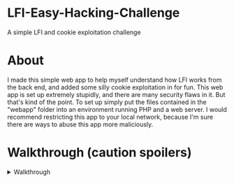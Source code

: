 # LFI-Easy-Hacking-Challenge
A simple LFI and cookie exploitation challenge


# About
I made this simple web app to help myself understand how LFI works from the back end, and added some silly cookie exploitation in for fun. This web app is set up extremely stupidly, and there are many security flaws in it. But that's kind of the point. To set up simply put the files contained in the "webapp" folder into an environment running PHP and a web server. I would recommend restricting this app to your local network, because I'm sure there are ways to abuse this app more maliciously. 

# Walkthrough (caution spoilers)
<details>
  <summary>Walkthrough</summary>
  
 ### Step one: Reconnaissance
Firstly, let's go to the website. We are greeted with the index.html page with a login form, and a link to the help center. Upon closer inspection of the form, we can    see that the input from the form is sent to the login.php file. Let's remember this and check out the help center.
 
In the help center, we see three links, each to a different page in the help center. If we click the first one, we see that "admin" is the default username. This could be useful for the future so we will remember this. 

If we inspect the url of the login help page, we can see the url is passing the variable named ‘help’ to the page, and the value of that variable is ‘login.txt’. We can interpret this to be the website displaying the contents of a file called ‘login.txt’. Maybe there is some way we could display other files that could help us hack this website?

 
 ### Step two: Leaking the code
 If we swap ‘login.txt’ for ‘login.php’ (the page we determined to be handling the logins earlier), we get some funky output, but if we view the source of the page, we see:

```php
<?php
include 'secure/passcheck.php';
$uname = htmlspecialchars($_GET["uname"]);
$passwd = htmlspecialchars($_GET["passwd"]);
if($uname == 'admin' & passcheck($passwd)) {
    $cookie_name = 'user';
    $cookie_value = base64_encode($uname);
    setcookie($cookie_name, $cookie_value, time() + (86400 * 30), "/"); // 86400 = 1 day
    print('Logged in. <a href="home.php">Click Here</a>');
}
// I've just base64 encoded the username for the cookie, no one will see this anyways so it shouldn't matter ¯\_(ツ)_/¯
else{
    header('Location: ' . $_SERVER['HTTP_REFERER']);
}
```
 
</details>
